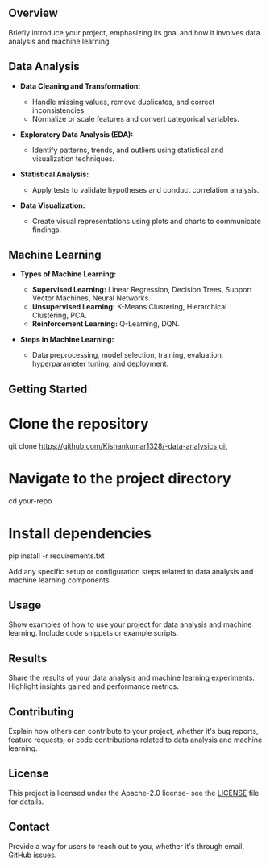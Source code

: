 



## Overview

Briefly introduce your project, emphasizing its goal and how it involves data analysis and machine learning.

## Data Analysis

- **Data Cleaning and Transformation:**
  - Handle missing values, remove duplicates, and correct inconsistencies.
  - Normalize or scale features and convert categorical variables.

- **Exploratory Data Analysis (EDA):**
  - Identify patterns, trends, and outliers using statistical and visualization techniques.

- **Statistical Analysis:**
  - Apply tests to validate hypotheses and conduct correlation analysis.

- **Data Visualization:**
  - Create visual representations using plots and charts to communicate findings.

## Machine Learning

- **Types of Machine Learning:**
  - **Supervised Learning:** Linear Regression, Decision Trees, Support Vector Machines, Neural Networks.
  - **Unsupervised Learning:** K-Means Clustering, Hierarchical Clustering, PCA.
  - **Reinforcement Learning:** Q-Learning, DQN.

- **Steps in Machine Learning:**
  - Data preprocessing, model selection, training, evaluation, hyperparameter tuning, and deployment.

## Getting Started


# Clone the repository
git clone https://github.com/Kishankumar1328/-data-analysics.git

# Navigate to the project directory
cd your-repo

# Install dependencies
pip install -r requirements.txt

Add any specific setup or configuration steps related to data analysis and machine learning components.

## Usage

Show examples of how to use your project for data analysis and machine learning. Include code snippets or example scripts.

## Results

Share the results of your data analysis and machine learning experiments. Highlight insights gained and performance metrics.

## Contributing

Explain how others can contribute to your project, whether it's bug reports, feature requests, or code contributions related to data analysis and machine learning.

## License

This project is licensed under the  Apache-2.0 license- see the [LICENSE](LICENSE) file for details.

## Contact

Provide a way for users to reach out to you, whether it's through email, GitHub issues.

